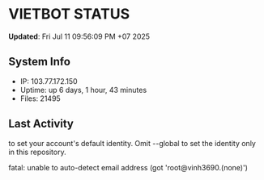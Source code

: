 # VIETBOT STATUS
**Updated**: Fri Jul 11 09:56:09 PM +07 2025

## System Info
- IP: 103.77.172.150
- Uptime: up 6 days, 1 hour, 43 minutes
- Files: 21495

## Last Activity

to set your account's default identity.
Omit --global to set the identity only in this repository.

fatal: unable to auto-detect email address (got 'root@vinh3690.(none)')
